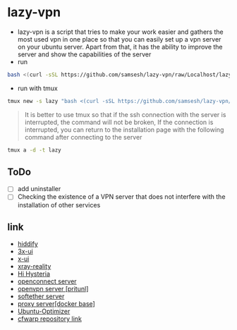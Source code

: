 # lazy-vpn
- lazy-vpn is a script that tries to make your work easier and gathers the most used vpn in one place so that you can easily set up a vpn server on your ubuntu server.
Apart from that, it has the ability to improve the server and show the capabilities of the server
- run 
```bash
bash <(curl -sSL https://github.com/samsesh/lazy-vpn/raw/Localhost/lazy.sh)
```
- run with tmux
```bash
tmux new -s lazy "bash <(curl -sSL https://github.com/samsesh/lazy-vpn/raw/Localhost/lazy.sh)"
```
> It is better to use tmux so that if the ssh connection with the server is interrupted, the command will not be broken, If the connection is interrupted, you can return to the installation page with the following command after connecting to the server
```bash
tmux a -d -t lazy
```
## ToDo
- [ ] add uninstaller
- [ ] Checking the existence of a VPN server that does not interfere with the installation of other services
## link 
- [hiddify](https://github.com/hiddify/hiddify-config/)
- [3x-ui](https://github.com/MHSanaei/3x-ui)
- [x-ui](https://github.com/FranzKafkaYu/x-ui)
- [xray-reality](https://github.com/sajjaddg/xray-reality)
- [Hi Hysteria](https://github.com/emptysuns/Hi_Hysteria)
- [openconnect server](https://github.com/samsesh/ocserv-docker)
- [openvpn server [pritunl]](https://github.com/samsesh/pritunl-install)
- [softether server](https://github.com/samsesh/softether-install)
- [proxy server[docker base]](https://github.com/samsesh/3proxy-docker-compose)
- [Ubuntu-Optimizer](https://github.com/samsesh/Ubuntu-Optimizer)
- [cfwarp repository link](https://gitlab.com/rwkgyg/CFwarp/)